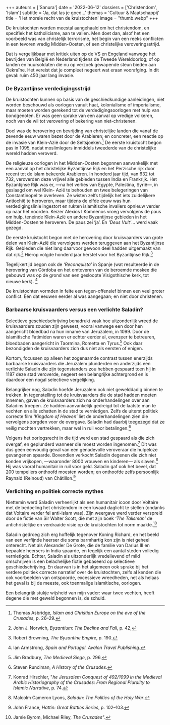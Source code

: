 +++
auteurs = ['Sanura']
date = '2022-06-12'
dossiers = ['Christendom', 'Islam']
subtitle = 'Ja, dat las je goed...'
themas = 'Cultuur & Maatschappij'
title = 'Het morele recht van de kruistochten'
image = "thumb.webp"
+++


De kruistochten worden meestal aangehaald om het christendom, en specifiek het katholicisme, aan te vallen. Men doet dan, alsof het een voorbeeld was van christelijk terrorisme, het begin van een reeks conflicten in een tevoren vredig Midden-Oosten, of een christelijke veroveringsstrijd.

Dat is vergelijkbaar met kritiek uiten op de VS en Engeland vanwege het bevrijden van België en Nederland tijdens de Tweede Wereldoorlog; of op landen en huursoldaten die nu op verzoek gewapende steun bieden aan Oekraïne. Het vereist dat je compleet negeert wat eraan voorafging. In dit geval: ruim 450 jaar lang invasie.


### De Byzantijnse verdedigingsstrijd

De kruistochten kunnen op basis van de geschiedkundige aanleidingen, niet worden beschouwd als oorlogen vanuit haat, kolonialisme of imperialisme, maar moeten worden gerekend tot de verdedigingsoorlogen met hulp van bondgenoten. Er was geen sprake van een aanval op vredige volkeren, noch van de wil tot verovering of bekering van niet-christenen.

Doel was de herovering en bevrijding van christelijke landen die vanaf de zevende eeuw waren bezet door de Arabieren; en concreter, een reactie op de invasie van Klein-Azië door de Seltsjoeken.[^1] De eerste kruistocht begon pas in 1095, nadat moslimlegers inmiddels tweederde van de christelijke wereld hadden veroverd.

De religieuze oorlogen in het Midden-Oosten begonnen aanvankelijk met een aanval op het christelijke Byzantijnse Rijk en het Perzische rijk door recent tot de islam bekeerde Arabieren. In honderd jaar tijd, van 632 tot 732, veroverden deze vrijwel alle gebieden tussen India en Frankrijk. Het Byzantijnse Rijk was er, —na het verlies van Egypte, Palestina, Syrië—, in geslaagd om wel Klein- Azië te behouden en twee belegeringen van Constantinopel te overleven. Ze wisten zelfs tijdelijk het iets zuidelijkere Antiochië te heroveren, maar tijdens de elfde eeuw was hun verdedigingslinie ingestort en rukten islamitische invallers opnieuw verder op naar het noorden. Keizer Alexios I Komnenos vroeg vervolgens de paus om hulp, teneinde Klein-Azië en andere Byzantijnse gebieden in het Midden-Oosten te heroveren. De paus zei ‘ja’. En _‘Deus Vult’_… werd vaak gezegd.

De eerste kruistocht begon met de herovering door kruisvaarders van grote delen van Klein-Azië die vervolgens werden teruggeven aan het Byzantijnse Rijk. Gebieden die niet lang daarvoor gewoon deel hadden uitgemaakt van dat rijk.[^2] Hierop volgde honderd jaar herstel voor het Byzantijnse Rijk.[^3]

Tegelijkertijd begon ook de _‘Reconquista’_ in Spanje (wat resulteerde in de herovering van Córdoba en het omtoveren van de beroemde moskee die gebouwd was op de grond van een gesloopte Visigothische kerk, tot nieuwe kerk).
[^4]

De kruistochten vormden in feite een tegen-offensief binnen een veel groter conflict. Eén dat eeuwen eerder al was aangegaan; en niet door christenen.


### Barbaarse kruisvaarders versus een verlichte Saladin?

Selectieve geschiedschrijving benadrukt vaak hoe uitzonderlijk wreed de kruisvaarders zouden zijn geweest, vooral vanwege een door hen aangericht bloedbad na hun inname van Jeruzalem, in 1099. Door de islamitische Fatimiden waren er echter eerder al, evenzeer te betreuren, bloedbaden aangericht in Taormina, Rometta en Tyrus.[^5] Ook daar bezondigden de kruisvaarders zich dus niet als eersten of enigen.

Kortom, focussen op alleen het zogenaamde contrast tussen enerzijds barbaarse kruisvaarders die Jeruzalem plunderden en anderzijds een verlichte Saladin die zijn tegenstanders zou hebben gespaard toen hij in 1187 deze stad veroverde, negeert een belangrijke achtergrond en is daardoor een nogal selectieve vergelijking.

Belangrijker nog, Saladin hoefde Jeruzalem ook niet gewelddadig binnen te trekken. In tegenstelling tot de kruisvaarders die de stad hadden moeten innemen, gaven de kruisvaarders zich na onderhandelingen over aan Saladins troepen. Ze hadden aanvankelijk gedreigd tot de laatste man te vechten en alle schatten in de stad te vernietigen. Zelfs de uiterst politiek correcte film _‘Kingdom of Heaven’_ liet de onderhandelingen zien die vervolgens zorgden voor de overgave. Saladin had daarbij toegezegd dat ze veilig mochten vertrekken, maar wel in ruil voor betalingen.[^6]

Volgens het oorlogsrecht in die tijd werd een stad gespaard als die zich overgaf, en geplunderd wanneer die moest worden ingenomen.[^7] Dit was dus geen eenvoudig geval van een genadevolle veroveraar die hulpeloze gevangenen spaarde. Bovendien verkocht Saladin degenen die zich niet konden vrijkopen, —waaronder 8000 vrouwen en kinderen— als slaven.[^8] Hij was vooral humanitair in ruil voor geld. Saladin gaf ook het bevel, dat 200 tempeliers onthoofd moesten worden; en onthoofde zelfs persoonlijk Raynald (Reinoud) van Châtillon.[^9]


### Verlichting en politiek correcte mythes

Niettemin werd Saladin verheerlijkt als een humanitair icoon door Voltaire met de bedoeling het christendom in een kwaad daglicht te stellen (ondanks dat Voltaire verder fel anti-islam was). Zijn weergave werd verder verspreid door de fictie van Sir Walter Scott, die met zijn boek _‘The Talisman’_ de antichristelijke en verdraaide visie op de kruistochten tot norm maakte.[^10]

Saladin gedroeg zich erg hoffelijk tegenover Koning Richard, en het beeld van een verfijnde heerser die soms barmhartig kon zijn is niet geheel onterecht. Net als Alexander De Grote, die de familie van Darius III en bepaalde heersers in India spaarde, en tegelijk een aantal steden volledig vernietigde. Echter, Saladin als uitzonderlijk vredelievend of mild omschrijven is een belachelijke fictie gebaseerd op selectieve geschiedschrijving. En daarvan is in het algemeen ook sprake bij het verdere politiek correcte narratief over de kruistochten, zelfs al kenden die ook voorbeelden van ontspoorde, excessieve wreedheden, net als helaas het geval is bij de meeste, ook toenmalige islamitische, oorlogen.

Een belangrijk stukje wijsheid van mijn vader: waar twee vechten, heeft degene die met geweld begonnen is, de schuld.


[^1]: Thomas Asbridge, _Islam and Christian Europe on the eve of the Crusades_, p. 26–29.
[^2]: John J. Norwich, _Byzantium: The Decline and Fall_, p. 42,
[^3]: Robert Browning, _The Byzantine Empire_, p. 190.
[^4]: Ian Armstrong, _Spain and Portugal. Avalon Travel Publishing_.
[^5]: Jim Bradbury, _The Medieval Siege_, p. 296.
[^6]: Steven Runciman, _A History of the Crusades_.
[^7]: Konrad Hirschler, "_he Jerusalem Conquest of 492/1099 in the Medieval Arabic Historiography of the Crusades: From Regional Plurality to Islamic Narrative_, p. 74.
[^8]: Malcolm Cameron Lyons, _Saladin: The Politics of the Holy War_.
[^9]: John France, _Hattin: Great Battles Series_, p. 102–103.
[^10]: Jamie Byrom, Michael Riley, _The Crusades"_.
